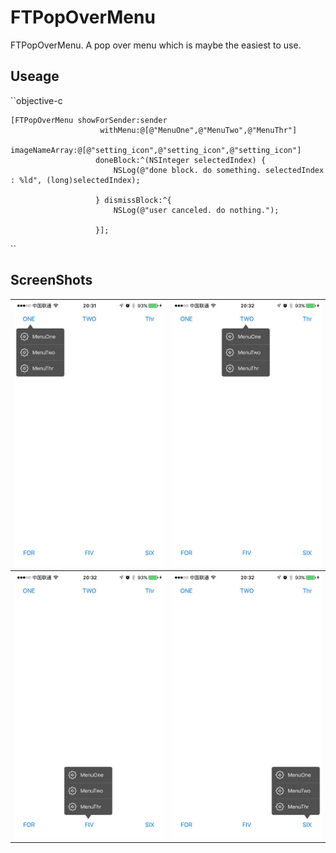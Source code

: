 # FTPopOverMenu

FTPopOverMenu. A pop over menu which is maybe the easiest to use.

## Useage



``objective-c

    [FTPopOverMenu showForSender:sender
                        withMenu:@[@"MenuOne",@"MenuTwo",@"MenuThr"]
                  imageNameArray:@[@"setting_icon",@"setting_icon",@"setting_icon"]
                       doneBlock:^(NSInteger selectedIndex) {
                           NSLog(@"done block. do something. selectedIndex : %ld", (long)selectedIndex);
                           
                       } dismissBlock:^{
                           NSLog(@"user canceled. do nothing.");
                           
                       }];

``

## ScreenShots


<table border = "0">
	<tr>
		<th><img src="/ScreenShots/ScreenShot01.jpg" width="400"/></th>
		<th><img src="/ScreenShots/ScreenShot02.jpg" width="400"/></th>
	</tr>
	<tr>
		<th><img src="/ScreenShots/ScreenShot03.jpg" width="400"/></th>
		<th><img src="/ScreenShots/ScreenShot04.jpg" width="400"/></th>
	</tr>
</table>
